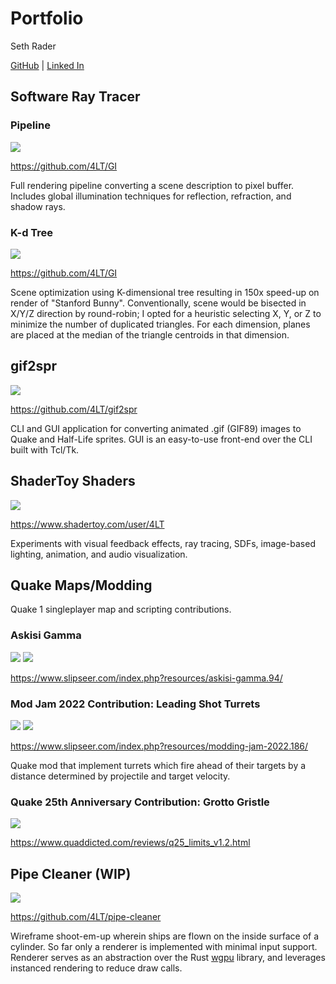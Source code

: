 # Portfolio

Seth Rader

[GitHub](https://github.com/4LT) \|
[Linked In](https://www.linkedin.com/in/seth-rader-50b81996)

## Software Ray Tracer

### Pipeline

<img src="rayt.png" />

<https://github.com/4LT/GI>

Full rendering pipeline converting a scene description to pixel buffer.
Includes global illumination techniques for reflection, refraction, and shadow
rays.

### K-d Tree

<img src="bunny.png" />

<https://github.com/4LT/GI>

Scene optimization using K-dimensional tree resulting in 150x speed-up on render
of "Stanford Bunny".  Conventionally, scene would be bisected in X/Y/Z direction
by round-robin; I opted for a heuristic selecting X, Y, or Z to minimize the
number of duplicated triangles.  For each dimension, planes are placed at the 
median of the triangle centroids in that dimension.

## gif2spr

<img src="gif2spr.png" />

<https://github.com/4LT/gif2spr>

CLI and GUI application for converting animated .gif (GIF89) images to Quake and
Half-Life sprites.  GUI is an easy-to-use front-end over the CLI built with
Tcl/Tk.

## ShaderToy Shaders

<img src="shadertoy.jpg" />

<https://www.shadertoy.com/user/4LT>

Experiments with visual feedback effects, ray tracing, SDFs, image-based
lighting, animation, and audio visualization.

## Quake Maps/Modding

Quake 1 singleplayer map and scripting contributions.

### Askisi Gamma

<img src="4ltsp01_1.jpg" />

<img src="4ltsp01_2.jpg" />

<https://www.slipseer.com/index.php?resources/askisi-gamma.94/>

### Mod Jam 2022 Contribution: Leading Shot Turrets

<img src="mj2022_1.png" />

<img src="mj2022_2.png" />

<https://www.slipseer.com/index.php?resources/modding-jam-2022.186/>

Quake mod that implement turrets which fire ahead of their targets by a distance
determined by projectile and target velocity.

### Quake 25th Anniversary Contribution: Grotto Gristle

<img src="q25.jpg" />

<https://www.quaddicted.com/reviews/q25_limits_v1.2.html>

## Pipe Cleaner (WIP)

<img src="pipe-cleaner.png" />

<https://github.com/4LT/pipe-cleaner>

Wireframe shoot-em-up wherein ships are flown on the inside surface of a
cylinder.  So far only a renderer is implemented with minimal input support.
Renderer serves as an abstraction over the Rust
[wgpu](https://crates.io/crates/wgpu) library, and leverages instanced rendering
to reduce draw calls.
